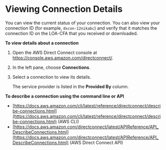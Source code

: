 # Viewing Connection Details<a name="viewdetails"></a>

You can view the current status of your connection\. You can also view your connection ID \(for example, `dxcon-12nikabc`\) and verify that it matches the connection ID on the LOA\-CFA that you received or downloaded\.

**To view details about a connection**

1. Open the AWS Direct Connect console at [https://console\.aws\.amazon\.com/directconnect/](https://console.aws.amazon.com/directconnect/)\.

1. In the left pane, choose **Connections**\.

1. Select a connection to view its details\.

   The service provider is listed in the **Provided By** column\.

**To describe a connection using the command line or API**
+ [https://docs.aws.amazon.com/cli/latest/reference/directconnect/describe-connections.html](https://docs.aws.amazon.com/cli/latest/reference/directconnect/describe-connections.html) \(AWS CLI\)
+ [https://docs.aws.amazon.com/directconnect/latest/APIReference/API_DescribeConnections.html](https://docs.aws.amazon.com/directconnect/latest/APIReference/API_DescribeConnections.html) \(AWS Direct Connect API\)